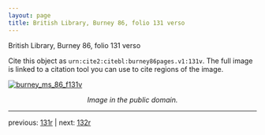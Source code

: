 ```yaml
---
layout: page
title: British Library, Burney 86, folio 131 verso
---
```


British Library, Burney 86, folio 131 verso

Cite this object as `urn:cite2:citebl:burney86pages.v1:131v`.  The full image is linked to a citation tool you can use to cite regions of the image.

[![burney_ms_86_f131v](http://www.homermultitext.org/iipsrv?IIIF=/project/homer/pyramidal/deepzoom/citebl/burney86imgs/v1/burney_ms_86_f131v.tif/full/800,/0/default.jpg)](http://www.homermultitext.org/ict2/?urn=urn:cite2:citebl:burney86imgs.v1:burney_ms_86_f131v) 

<p style="text-align: center; font-style: italic;">Image in the public domain.</p>

---

previous: [131r](../131r/) | next: [132r](../132r/)